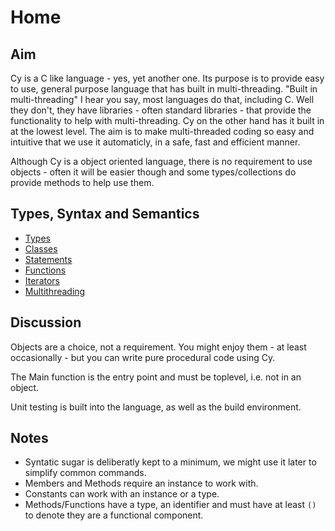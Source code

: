 # Home

## Aim

Cy is a C like language - yes, yet another one. Its purpose is to provide easy to use, general purpose language that has built in multi-threading.
"Built in multi-threading" I hear you say, most languages do that, including C. Well they don't, they have libraries - often standard libraries - that provide the functionality to help with multi-threading. Cy on the other hand has it built in at the lowest level. The aim is to make multi-threaded coding so easy and intuitive that we use it automaticly, in a safe, fast and efficient manner.

Although Cy is a object oriented language, there is no requirement to use objects - often it will be easier though and some types/collections do provide methods to help use them.

## Types, Syntax and Semantics

- [Types](types.md)
- [Classes](classes.md)
- [Statements](statements.md)
- [Functions](functions.md)
- [Iterators](iterators.md)
- [Multithreading](multithreading.md)

## Discussion

Objects are a choice, not a requirement. You might enjoy them - at least occasionally - but you can write pure procedural code using Cy.

The Main function is the entry point and must be toplevel, i.e. not in an object.

Unit testing is built into the language, as well as the build environment.

## Notes

- Syntatic sugar is deliberatly kept to a minimum, we might use it later to simplify common commands.
- Members and Methods require an instance to work with.
- Constants can work with an instance or a type.
- Methods/Functions have a type, an identifier and must have at least `()` to denote they are a functional component.

